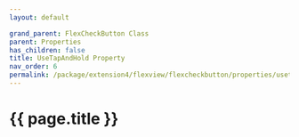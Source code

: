 ```yaml
---
layout: default

grand_parent: FlexCheckButton Class
parent: Properties
has_children: false
title: UseTapAndHold Property
nav_order: 6
permalink: /package/extension4/flexview/flexcheckbutton/properties/usetapandhold
---
```

# {{ page.title }}